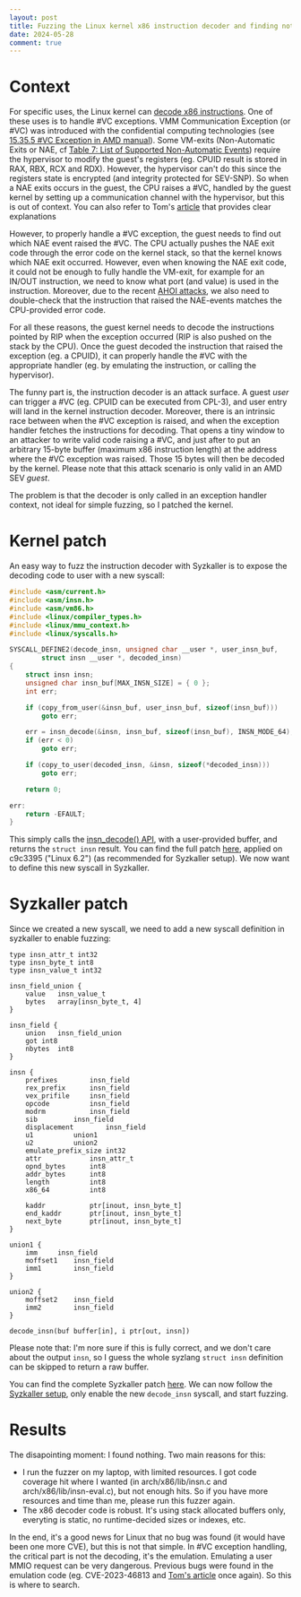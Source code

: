 ```yaml
---
layout: post
title: Fuzzing the Linux kernel x86 instruction decoder and finding nothing
date: 2024-05-28
comment: true
---
```


# Context

For specific uses, the Linux kernel can
[decode x86 instructions](https://github.com/torvalds/linux/blob/master/arch/x86/lib/insn.c).
One of these uses is to handle #VC exceptions. VMM Communication Exception (or
#VC) was introduced with the confidential computing technologies (see
[15.35.5 #VC Exception in AMD manual](https://www.amd.com/content/dam/amd/en/documents/processor-tech-docs/programmer-references/24593.pdf)).
Some VM-exits (Non-Automatic Exits or NAE, cf
[Table 7: List of Supported Non-Automatic Events](https://www.amd.com/content/dam/amd/en/documents/epyc-technical-docs/specifications/56421.pdf))
require the hypervisor to modify the guest's registers (eg. CPUID result is
stored in RAX, RBX, RCX and RDX). However, the hypervisor can't do this since
the registers state is encrypted (and integrity protected for SEV-SNP). So when
a NAE exits occurs in the guest, the CPU raises a #VC, handled by the guest
kernel by setting up a communication channel with the hypervisor, but this is
out of context. You can also refer to Tom's
[article](https://blog.freax13.de/cve/cve-2023-46813) that provides clear
explanations

However, to properly handle a #VC exception, the guest needs to find out which
NAE event raised the #VC. The CPU actually pushes the NAE exit code through the
error code on the kernel stack, so that the kernel knows which NAE exit
occurred. However, even when knowing the NAE exit code, it could not be enough
to fully handle the VM-exit, for example for an IN/OUT instruction, we need to
know what port (and value) is used in the instruction. Moreover, due to the
recent [AHOI attacks](https://ahoi-attacks.github.io/), we also need to
double-check that the instruction that raised the NAE-events matches the
CPU-provided error code.

For all these reasons, the guest kernel needs to decode the instructions pointed
by RIP when the exception occurred (RIP is also pushed on the stack by the CPU).
Once the guest decoded the instruction that raised the exception (eg. a CPUID),
it can properly handle the #VC with the appropriate handler (eg. by emulating
the instruction, or calling the hypervisor).

The funny part is, the instruction decoder is an attack surface. A guest _user_
can trigger a #VC (eg. CPUID can be executed from CPL-3), and user entry will
land in the kernel instruction decoder. Moreover, there is an intrinsic race
between when the #VC exception is raised, and when the exception handler fetches
the instructions for decoding. That opens a tiny window to an attacker to write
valid code raising a #VC, and just after to put an arbitrary 15-byte buffer
(maximum x86 instruction length) at the address where the #VC exception was
raised. Those 15 bytes will then be decoded by the kernel. Please note that this
attack scenario is only valid in an AMD SEV _guest_.

The problem is that the decoder is only called in an exception handler context,
not ideal for simple fuzzing, so I patched the kernel.

# Kernel patch

An easy way to fuzz the instruction decoder with Syzkaller is to expose the
decoding code to user with a new syscall:

```c
#include <asm/current.h>
#include <asm/insn.h>
#include <asm/vm86.h>
#include <linux/compiler_types.h>
#include <linux/mmu_context.h>
#include <linux/syscalls.h>

SYSCALL_DEFINE2(decode_insn, unsigned char __user *, user_insn_buf,
		struct insn __user *, decoded_insn)
{
	struct insn insn;
	unsigned char insn_buf[MAX_INSN_SIZE] = { 0 };
	int err;

	if (copy_from_user(&insn_buf, user_insn_buf, sizeof(insn_buf)))
		goto err;

	err = insn_decode(&insn, insn_buf, sizeof(insn_buf), INSN_MODE_64);
	if (err < 0)
		goto err;

	if (copy_to_user(decoded_insn, &insn, sizeof(*decoded_insn)))
		goto err;

	return 0;

err:
	return -EFAULT;
}
```

This simply calls the
[insn_decode() API](https://github.com/torvalds/linux/blob/4a4be1ad3a6efea16c56615f31117590fd881358/arch/x86/lib/insn.c#L751),
with a user-provided buffer, and returns the `struct insn` result. You can find
the full patch
[here](https://github.com/p4zuu/kernel-insn-fuzzing/blob/main/patches/kernel.patch),
applied on c9c3395 ("Linux 6.2") (as recommended for Syzkaller setup). We now
want to define this new syscall in Syzkaller.

# Syzkaller patch

Since we created a new syscall, we need to add a new syscall definition in
syzkaller to enable fuzzing:

```
type insn_attr_t int32
type insn_byte_t int8
type insn_value_t int32

insn_field_union {
	value	insn_value_t
	bytes	array[insn_byte_t, 4]
}

insn_field {
	union	insn_field_union
	got	int8
	nbytes	int8
}

insn {
	prefixes		insn_field
	rex_prefix		insn_field
	vex_prifile		insn_field
	opcode			insn_field
	modrm			insn_field
	sib			insn_field
	displacement		insn_field
	u1			union1
	u2			union2
	emulate_prefix_size	int32
	attr			insn_attr_t
	opnd_bytes		int8
	addr_bytes		int8
	length			int8
	x86_64			int8

	kaddr			ptr[inout, insn_byte_t]
	end_kaddr		ptr[inout, insn_byte_t]
	next_byte		ptr[inout, insn_byte_t]
}

union1 {
	imm		insn_field
	moffset1	insn_field
	imm1		insn_field
}

union2 {
	moffset2	insn_field
	imm2		insn_field
}

decode_insn(buf buffer[in], i ptr[out, insn])
```

Please note that: I'm nore sure if this is fully correct, and we don't care
about the output `insn`, so I guess the whole syzlang `struct insn` definition
can be skipped to return a raw buffer.

You can find the complete Syzkaller patch
[here](https://github.com/p4zuu/kernel-insn-fuzzing/blob/main/patches/syzkaller.patch).
We can now follow the
[Syzkaller setup](https://github.com/google/syzkaller/blob/master/docs/linux/setup_ubuntu-host_qemu-vm_x86-64-kernel.md),
only enable the new `decode_insn` syscall, and start fuzzing.

# Results

The disapointing moment: I found nothing. Two main reasons for this:

- I run the fuzzer on my laptop, with limited resources. I got code coverage hit
  where I wanted (in arch/x86/lib/insn.c and arch/x86/lib/insn-eval.c), but not
  enough hits. So if you have more resources and time than me, please run this
  fuzzer again.
- The x86 decoder code is robust. It's using stack allocated buffers only,
  everyting is static, no runtime-decided sizes or indexes, etc.

In the end, it's a good news for Linux that no bug was found (it would have been
one more CVE), but this is not that simple. In #VC exception handling, the
critical part is not the decoding, it's the emulation. Emulating a user MMIO
request can be very dangerous. Previous bugs were found in the emulation code
(eg. CVE-2023-46813 and
[Tom's article](https://blog.freax13.de/cve/cve-2023-46813) once again). So this
is where to search.
